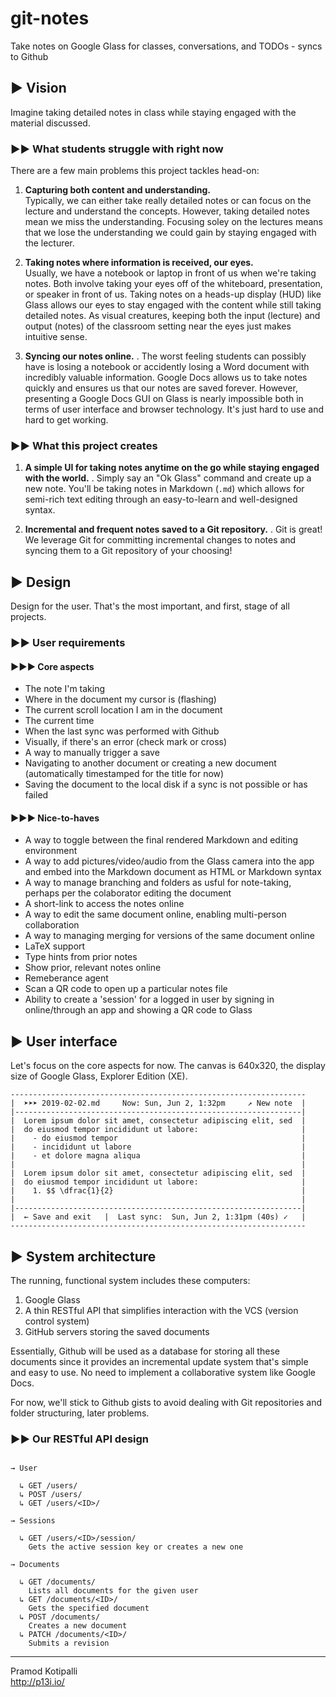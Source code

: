 # git-notes
Take notes on Google Glass for classes, conversations, and TODOs - syncs to Github

## ▶ Vision

Imagine taking detailed notes in class while staying engaged with the material discussed.

### ▶▶ What students struggle with right now

There are a few main problems this project tackles head-on:

1. **Capturing both content and understanding.**  
    Typically, we can either take really detailed notes or can focus on the lecture and understand the concepts. However, taking detailed notes mean we miss the understanding. Focusing soley on the lectures means that we lose the understanding we could gain by staying engaged with the lecturer.
    
2. **Taking notes where information is received, our eyes.**  
    Usually, we have a notebook or laptop in front of us when we're taking notes. Both involve taking your eyes off of the whiteboard, presentation, or speaker in front of us. Taking notes on a heads-up display (HUD) like Glass allows our eyes to stay engaged with the content while still taking detailed notes. As visual creatures, keeping both the input (lecture) and output (notes) of the classroom setting near the eyes just makes intuitive sense.
    
3. **Syncing our notes online.** . 
   The worst feeling students can possibly have is losing a notebook or accidently losing a Word document with incredibly valuable information. Google Docs allows us to take notes quickly and ensures us that our notes are saved forever. However, presenting a Google Docs GUI on Glass is nearly impossible both in terms of user interface and browser technology. It's just hard to use and hard to get working.
    
### ▶▶ What this project creates

1. **A simple UI for taking notes anytime on the go while staying engaged with the world.** . 
    Simply say an "Ok Glass" command and create up a new note. You'll be taking notes in Markdown (`.md`) which allows for semi-rich text editing through an easy-to-learn and well-designed syntax.

2. **Incremental and frequent notes saved to a Git repository.** . 
    Git is great! We leverage Git for committing incremental changes to notes and syncing them to a Git repository of your choosing!

## ▶ Design

Design for the user. That's the most important, and first, stage of all projects.

### ▶▶ User requirements

#### ▶▶▶ Core aspects

- The note I'm taking
- Where in the document my cursor is (flashing)
- The current scroll location I am in the document
- The current time
- When the last sync was performed with Github
- Visually, if there's an error (check mark or cross)
- A way to manually trigger a save
- Navigating to another document or creating a new document (automatically timestamped for the title for now)
- Saving the document to the local disk if a sync is not possible or has failed

#### ▶▶▶ Nice-to-haves

- A way to toggle between the final rendered Markdown and editing environment
- A way to add pictures/video/audio from the Glass camera into the app and embed into the Markdown document as HTML or Markdown syntax
- A way to manage branching and folders as usful for note-taking, perhaps per the colaborator editing the document
- A short-link to access the notes online
- A way to edit the same document online, enabling multi-person collaboration
- A way to managing merging for versions of the same document online
- LaTeX support
- Type hints from prior notes
- Show prior, relevant notes online
- Remeberance agent
- Scan a QR code to open up a particular notes file
- Ability to create a 'session' for a logged in user by signing in online/through an app and showing a QR code to Glass

## ▶ User interface

Let's focus on the core aspects for now. The canvas is 640x320, the display size of Google Glass, Explorer Edition (XE).

```
------------------------------------------------------------------
|  ➤➤➤ 2019-02-02.md     Now: Sun, Jun 2, 1:32pm     ↗ New note  |
|----------------------------------------------------------------|
|  Lorem ipsum dolor sit amet, consectetur adipiscing elit, sed  |
|  do eiusmod tempor incididunt ut labore:                       |
|    - do eiusmod tempor                                         |
|    - incididunt ut labore                                      |
|    - et dolore magna aliqua                                    |
|                                                                |
|  Lorem ipsum dolor sit amet, consectetur adipiscing elit, sed  |
|  do eiusmod tempor incididunt ut labore:                       |
|    1. $$ \dfrac{1}{2}                                          |
|                                                                |
|----------------------------------------------------------------|
|  ← Save and exit   |  Last sync:  Sun, Jun 2, 1:31pm (40s) ✓   |  
------------------------------------------------------------------
```

## ▶ System architecture

The running, functional system includes these computers:

1. Google Glass
2. A thin RESTful API that simplifies interaction with the VCS (version control system)
3. GitHub servers storing the saved documents

Essentially, Github will be used as a database for storing all these documents since it provides an incremental update system that's simple and easy to use. No need to implement a collaborative system like Google Docs.

For now, we'll stick to Github gists to avoid dealing with Git repositories and folder structuring, later problems.

### ▶▶ Our RESTful API design

```

→ User

  ↳ GET /users/
  ↳ POST /users/
  ↳ GET /users/<ID>/

→ Sessions

  ↳ GET /users/<ID>/session/
    Gets the active session key or creates a new one
  
→ Documents

  ↳ GET /documents/
    Lists all documents for the given user
  ↳ GET /documents/<ID>/
    Gets the specified document
  ↳ POST /documents/
    Creates a new document
  ↳ PATCH /documents/<ID>/
    Submits a revision

```

---

Pramod Kotipalli  
http://p13i.io/
